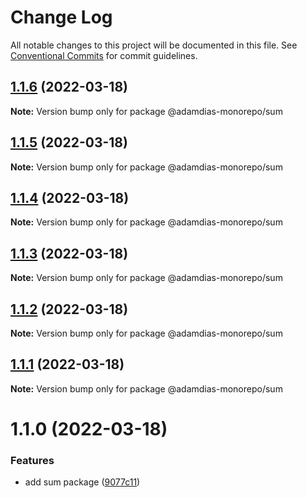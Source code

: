 # Change Log

All notable changes to this project will be documented in this file.
See [Conventional Commits](https://conventionalcommits.org) for commit guidelines.

## [1.1.6](https://github.com/adamdias/monorepo/compare/@adamdias-monorepo/sum@1.1.5...@adamdias-monorepo/sum@1.1.6) (2022-03-18)

**Note:** Version bump only for package @adamdias-monorepo/sum





## [1.1.5](https://github.com/adamdias/monorepo/compare/@adamdias-monorepo/sum@1.1.4...@adamdias-monorepo/sum@1.1.5) (2022-03-18)

**Note:** Version bump only for package @adamdias-monorepo/sum





## [1.1.4](https://github.com/adamdias/monorepo/compare/@adamdias-monorepo/sum@1.1.3...@adamdias-monorepo/sum@1.1.4) (2022-03-18)

**Note:** Version bump only for package @adamdias-monorepo/sum





## [1.1.3](https://github.com/adamdias/monorepo/compare/@adamdias-monorepo/sum@1.1.2...@adamdias-monorepo/sum@1.1.3) (2022-03-18)

**Note:** Version bump only for package @adamdias-monorepo/sum





## [1.1.2](https://github.com/adamdias/monorepo/compare/@adamdias-monorepo/sum@1.1.1...@adamdias-monorepo/sum@1.1.2) (2022-03-18)

**Note:** Version bump only for package @adamdias-monorepo/sum





## [1.1.1](https://github.com/adamdias/monorepo/compare/@adamdias-monorepo/sum@1.1.0...@adamdias-monorepo/sum@1.1.1) (2022-03-18)

**Note:** Version bump only for package @adamdias-monorepo/sum





# 1.1.0 (2022-03-18)


### Features

* add sum package ([9077c11](https://github.com/adamdias/monorepo/commit/9077c11320be156ed3d3bfdc7a7e6dcafdba8368))
